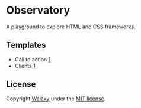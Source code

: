 # Observatory
A playground to explore HTML and CSS frameworks.

## Templates
* Call to action [1](https://walaxy.github.io/observatory/dist/call-to-action-1/)
* Clients [1](https://walaxy.github.io/observatory/dist/clients-1/)

## License 
Copyright [Walaxy](//walaxy.io) under the [MIT license](LICENSE.md).
